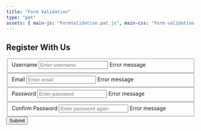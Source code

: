 ```yaml
---
title: "Form Validation"
type: "pat"
assets: { main-js: "FormValidation.pat.js", main-css: "form-validation.pat.css" }
---
```


<div class="pat-form-validation__base" data-js-pat="FormValidation">
  <form class="pat-form-validation__container">
    <h2 class="u-heading-form">Register With Us</h2>
    <fieldset class="pat-fieldset__base">
      <label class="cmp-input__label" for="username">Username</label>
      <input class="cmp-input__input js-validation-username" type="text" id="username" placeholder="Enter username" />
      <span class="pat-form-validation__message js-validation-message">Error message</span>
    </fieldset>
    <fieldset class="pat-fieldset__base">
      <label class="cmp-input__label" for="email">Email</label>
      <input class="cmp-input__input js-validation-email" type="text" id="email" placeholder="Enter email" />
      <span class="pat-form-validation__message js-validation-message">Error message</span>
    </fieldset>
    <fieldset class="pat-fieldset__base">
      <label class="cmp-input__label" for="password">Password</label>
      <input class="cmp-input__input js-validation-password" type="password" id="password" placeholder="Enter password" />
      <span class="pat-form-validation__message js-validation-message">Error message</span>
    </fieldset>
    <fieldset class="pat-fieldset__base">
      <label class="cmp-input__label" for="confirmPassword">Confirm Password</label>
      <input class="cmp-input__input js-validation-confirm-password" type="password" id="confirmPassword" data-name="confirm password"
        placeholder="Enter password again" />
      <span class="pat-form-validation__message js-validation-message">Error message</span>
    </fieldset>
    <button class="cmp-button__base cmp-button__base--primary" type="submit">Submit</button>
  </form>
</div>
